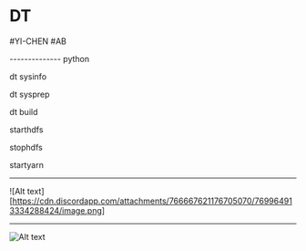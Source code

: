 # DT

#YI-CHEN
#AB

-------------- python

dt sysinfo

dt sysprep

dt build

starthdfs

stophdfs

startyarn

--------------

![Alt text][https://cdn.discordapp.com/attachments/766667621176705070/769964913334288424/image.png]

-----------

![Alt text](https://cdn.discordapp.com/attachments/766667621176705070/769964913334288424/image.png)
